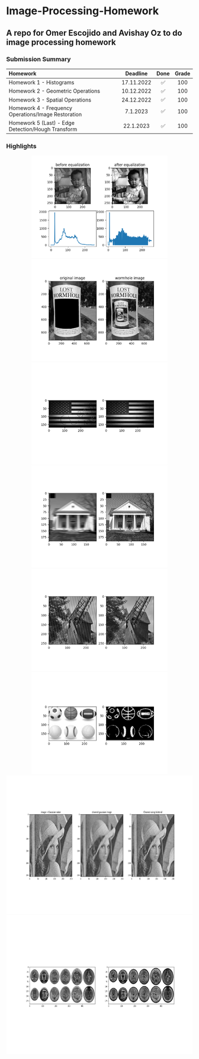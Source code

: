 # Image-Processing-Homework

## A repo for Omer Escojido and Avishay Oz to do image processing homework

### Submission Summary

| Homework                                                | Deadline       | Done  | Grade |
| :---                                                    | :---:          | :---: | :---: |
| Homework 1 - Histograms                                 | 17.11.2022     | ✅   | 100   |
| Homework 2 - Geometric Operations                       | 10.12.2022     | ✅   | 100   |
| Homework 3 - Spatial Operations                         | 24.12.2022     | ✅   | 100   |
| Homework 4 - Frequency Operations/Image Restoration     | 7.1.2023       | ✅   | 100   |
| Homework 5 (Last) - Edge Detection/Hough Transform      | 22.1.2023      | ✅   | 100   |

### Highlights

<p align="center">

<img src="Highlights/hw1_equalization.png" height="275" />

<img src="Highlights/hw2_wormhole.png" height="275" />

<img src="Highlights/hw4_clean_me.png" height="275" />

<img src="Highlights/hw4_motion_blur.png" height="275" />

<img src="Highlights/hw4_frequency_spike.png" height="275" />

<img src="Highlights/hw5_edge_detection.png" height="275" />

<img src="Highlights/hw3_gaussian_and_bilateral_filters.png" height="374" />

<img src="Highlights/hw5_hough_circles.png" height="374" />

</p>
